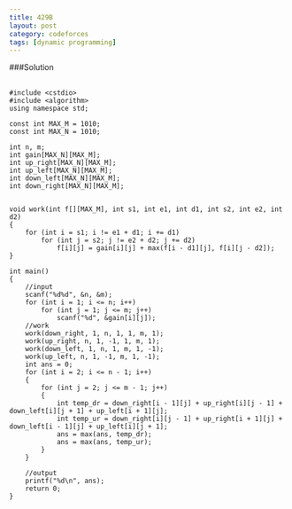 ```yaml
---
title: 429B
layout: post
category: codeforces
tags: [dynamic programming]
---
```



###Solution  
<br/>

	#include <cstdio>
	#include <algorithm>
	using namespace std;

	const int MAX_M = 1010;
	const int MAX_N = 1010;

	int n, m;
	int gain[MAX_N][MAX_M];
	int up_right[MAX_N][MAX_M];
	int up_left[MAX_N][MAX_M];
	int down_left[MAX_N][MAX_M];
	int down_right[MAX_N][MAX_M];


	void work(int f[][MAX_M], int s1, int e1, int d1, int s2, int e2, int d2)
	{
		for (int i = s1; i != e1 + d1; i += d1)
			for (int j = s2; j != e2 + d2; j += d2)
				f[i][j] = gain[i][j] + max(f[i - d1][j], f[i][j - d2]);
	}

	int main()
	{
		//input
		scanf("%d%d", &n, &m);
		for (int i = 1; i <= n; i++)
			for (int j = 1; j <= m; j++)
				scanf("%d", &gain[i][j]);
		//work
		work(down_right, 1, n, 1, 1, m, 1);
		work(up_right, n, 1, -1, 1, m, 1);
		work(down_left, 1, n, 1, m, 1, -1);
		work(up_left, n, 1, -1, m, 1, -1);
		int ans = 0;
		for (int i = 2; i <= n - 1; i++)
		{
			for (int j = 2; j <= m - 1; j++)
			{
				int temp_dr = down_right[i - 1][j] + up_right[i][j - 1] + down_left[i][j + 1] + up_left[i + 1][j];
				int temp_ur = down_right[i][j - 1] + up_right[i + 1][j] + down_left[i - 1][j] + up_left[i][j + 1];
				ans = max(ans, temp_dr);
				ans = max(ans, temp_ur);
			}
		}

		//output
		printf("%d\n", ans);
		return 0;
	}

